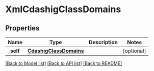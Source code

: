 # XmlCdashigClassDomains

## Properties
Name | Type | Description | Notes
------------ | ------------- | ------------- | -------------
**_self** | [**CdashigClassDomains**](CdashigClassDomains.md) |  | [optional] 

[[Back to Model list]](../README.md#documentation-for-models) [[Back to API list]](../README.md#documentation-for-api-endpoints) [[Back to README]](../README.md)


